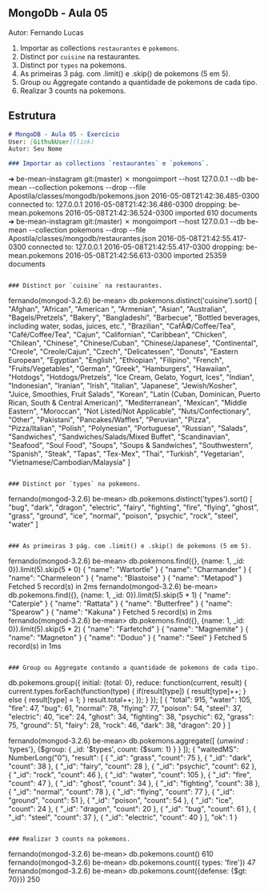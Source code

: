## MongoDb - Aula 05
Autor: Fernando Lucas

1. Importar as collections `restaurantes` e `pokemons`.
2. Distinct por `cuisine` na restaurantes.
3. Distinct por `types` na pokemons.
4. As primeiras 3 pág. com .limit() e .skip() de pokemons (5 em 5).
5. Group ou Aggregate contando a quantidade de pokemons de cada tipo.
6. Realizar 3 counts na pokemons.


## Estrutura

```md
# MongoDB - Aula 05 - Exercício
User: [GithubUser](link)
Autor: Seu Nome

### Importar as collections `restaurantes` e `pokemons`.
```
➜  be-mean-instagram git:(master) ✗ mongoimport --host 127.0.0.1 --db be-mean --collection pokemons --drop --file Apostila/classes/mongodb/pokemons.json
2016-05-08T21:42:36.485-0300	connected to: 127.0.0.1
2016-05-08T21:42:36.486-0300	dropping: be-mean.pokemons
2016-05-08T21:42:36.524-0300	imported 610 documents
➜  be-mean-instagram git:(master) ✗ mongoimport --host 127.0.0.1 --db be-mean --collection pokemons --drop --file Apostila/classes/mongodb/restaurantes.json
2016-05-08T21:42:55.417-0300	connected to: 127.0.0.1
2016-05-08T21:42:55.417-0300	dropping: be-mean.pokemons
2016-05-08T21:42:56.613-0300	imported 25359 documents
```

### Distinct por `cuisine` na restaurantes.
```
fernando(mongod-3.2.6) be-mean> db.pokemons.distinct('cuisine').sort()
[
  "Afghan",
  "African",
  "American ",
  "Armenian",
  "Asian",
  "Australian",
  "Bagels/Pretzels",
  "Bakery",
  "Bangladeshi",
  "Barbecue",
  "Bottled beverages, including water, sodas, juices, etc.",
  "Brazilian",
  "CafÃ©/Coffee/Tea",
  "Café/Coffee/Tea",
  "Cajun",
  "Californian",
  "Caribbean",
  "Chicken",
  "Chilean",
  "Chinese",
  "Chinese/Cuban",
  "Chinese/Japanese",
  "Continental",
  "Creole",
  "Creole/Cajun",
  "Czech",
  "Delicatessen",
  "Donuts",
  "Eastern European",
  "Egyptian",
  "English",
  "Ethiopian",
  "Filipino",
  "French",
  "Fruits/Vegetables",
  "German",
  "Greek",
  "Hamburgers",
  "Hawaiian",
  "Hotdogs",
  "Hotdogs/Pretzels",
  "Ice Cream, Gelato, Yogurt, Ices",
  "Indian",
  "Indonesian",
  "Iranian",
  "Irish",
  "Italian",
  "Japanese",
  "Jewish/Kosher",
  "Juice, Smoothies, Fruit Salads",
  "Korean",
  "Latin (Cuban, Dominican, Puerto Rican, South & Central American)",
  "Mediterranean",
  "Mexican",
  "Middle Eastern",
  "Moroccan",
  "Not Listed/Not Applicable",
  "Nuts/Confectionary",
  "Other",
  "Pakistani",
  "Pancakes/Waffles",
  "Peruvian",
  "Pizza",
  "Pizza/Italian",
  "Polish",
  "Polynesian",
  "Portuguese",
  "Russian",
  "Salads",
  "Sandwiches",
  "Sandwiches/Salads/Mixed Buffet",
  "Scandinavian",
  "Seafood",
  "Soul Food",
  "Soups",
  "Soups & Sandwiches",
  "Southwestern",
  "Spanish",
  "Steak",
  "Tapas",
  "Tex-Mex",
  "Thai",
  "Turkish",
  "Vegetarian",
  "Vietnamese/Cambodian/Malaysia"
]
```

### Distinct por `types` na pokemons.
```
fernando(mongod-3.2.6) be-mean> db.pokemons.distinct('types').sort()
[
  "bug",
  "dark",
  "dragon",
  "electric",
  "fairy",
  "fighting",
  "fire",
  "flying",
  "ghost",
  "grass",
  "ground",
  "ice",
  "normal",
  "poison",
  "psychic",
  "rock",
  "steel",
  "water"
]
```

### As primeiras 3 pág. com .limit() e .skip() de pokemons (5 em 5).
```
fernando(mongod-3.2.6) be-mean> db.pokemons.find({}, {name: 1, _id: 0}).limit(5).skip(5 * 0)
{
  "name": "Wartortle"
}
{
  "name": "Charmander"
}
{
  "name": "Charmeleon"
}
{
  "name": "Blastoise"
}
{
  "name": "Metapod"
}
Fetched 5 record(s) in 2ms
fernando(mongod-3.2.6) be-mean> db.pokemons.find({}, {name: 1, _id: 0}).limit(5).skip(5 * 1)
{
  "name": "Caterpie"
}
{
  "name": "Rattata"
}
{
  "name": "Butterfree"
}
{
  "name": "Spearow"
}
{
  "name": "Kakuna"
}
Fetched 5 record(s) in 2ms
fernando(mongod-3.2.6) be-mean> db.pokemons.find({}, {name: 1, _id: 0}).limit(5).skip(5 * 2)
{
  "name": "Farfetchd"
}
{
  "name": "Magnemite"
}
{
  "name": "Magneton"
}
{
  "name": "Doduo"
}
{
  "name": "Seel"
}
Fetched 5 record(s) in 1ms
```

### Group ou Aggregate contando a quantidade de pokemons de cada tipo.
```
db.pokemons.group({
  initial: {total: 0},
  reduce: function(current, result) {
    current.types.forEach(function(type) {
      if(result[type]) {
        result[type]++;
      } else {
        result[type] = 1;
      }
      result.total++;
      });
  }
  });
[
  {
    "total": 915,
    "water": 105,
    "fire": 47,
    "bug": 61,
    "normal": 78,
    "flying": 77,
    "poison": 54,
    "steel": 37,
    "electric": 40,
    "ice": 24,
    "ghost": 34,
    "fighting": 38,
    "psychic": 62,
    "grass": 75,
    "ground": 51,
    "fairy": 28,
    "rock": 46,
    "dark": 38,
    "dragon": 20
  }
]


 fernando(mongod-3.2.6) be-mean> db.pokemons.aggregate([      {$unwind: '$types'},      {$group: {        _id: '$types',        count: {$sum: 1}        }      }  ]);
  {
    "waitedMS": NumberLong("0"),
    "result": [
      {
        "_id": "grass",
        "count": 75
      },
      {
        "_id": "dark",
        "count": 38
      },
      {
        "_id": "fairy",
        "count": 28
      },
      {
        "_id": "psychic",
        "count": 62
      },
      {
        "_id": "rock",
        "count": 46
      },
      {
        "_id": "water",
        "count": 105
      },
      {
        "_id": "fire",
        "count": 47
      },
      {
        "_id": "ghost",
        "count": 34
      },
      {
        "_id": "fighting",
        "count": 38
      },
      {
        "_id": "normal",
        "count": 78
      },
      {
        "_id": "flying",
        "count": 77
      },
      {
        "_id": "ground",
        "count": 51
      },
      {
        "_id": "poison",
        "count": 54
      },
      {
        "_id": "ice",
        "count": 24
      },
      {
        "_id": "dragon",
        "count": 20
      },
      {
        "_id": "bug",
        "count": 61
      },
      {
        "_id": "steel",
        "count": 37
      },
      {
        "_id": "electric",
        "count": 40
      }
    ],
    "ok": 1
  }
```

### Realizar 3 counts na pokemons.
```
fernando(mongod-3.2.6) be-mean> db.pokemons.count()
610
fernando(mongod-3.2.6) be-mean> db.pokemons.count({ types: 'fire'})
47
fernando(mongod-3.2.6) be-mean> db.pokemons.count({defense: {$gt: 70}})
250
```
